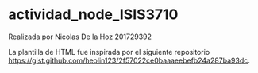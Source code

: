 # actividad_node_ISIS3710
Realizada por Nicolas De la Hoz 201729392

La plantilla de HTML fue inspirada por el siguiente repositorio https://gist.github.com/heolin123/2f57022ce0baaaeebefb24a287ba93dc.
